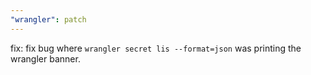 ```yaml
---
"wrangler": patch
---
```


fix: fix bug where `wrangler secret lis --format=json` was printing the wrangler banner.
